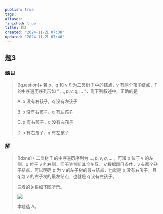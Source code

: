 ```yaml
---
publish: true
tags: 
aliases: 
finished: true
title: 题3
created: "2024-11-21 07:38"
updated: "2024-11-21 07:40"
---
```

## 题3
### 题目
> [!question]+
> 若 p、q 和 v 均为二叉树 T 中的结点，v 有两个孩子结点，T 的中序遍历序列形如 “ $\dots,p,v,q,\dots$ ”，则下列叙述中，正确的是
> 
> A. p 没有右孩子，q 没有左孩子
> 
> B. p 没有右孩子，q 有左孩子
> 
> C. p 有右孩子，q 没有左孩子
> 
> D. p 有右孩子，q 有左孩子
### 解
> [!done]+
> 二叉树 T 的中序遍历序列为 $\dots,p,v,q,\dots$ ，可知 p 位于 v 的左侧，q 位于 v 的右侧，但无法判断其余关系。又根据题目条件，v 有两个孩子结点，可以明确 p 为 v 的左子树的最右结点，也就是 p 没有右孩子，且 q 为 v 的右子树的最左结点，也就是 q 没有左孩子。
> 
> 三者的关系如下图所示。
> 
> ![](https://pic1.zhimg.com/v2-6f2fa5944defbaa4197a484b92755f56_r.jpg)
> 
> 本题选 A。